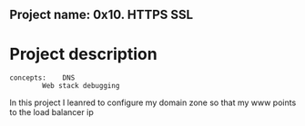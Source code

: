 ## Project name: 0x10. HTTPS SSL

# Project description
	concepts:	 DNS
			Web stack debugging

In this project I leanred to configure my domain zone
so that my www points to the load balancer ip
